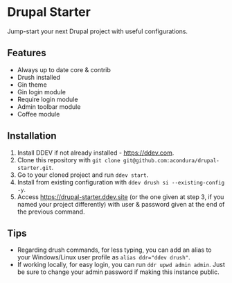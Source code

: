 # Drupal Starter

Jump-start your next Drupal project with useful configurations.

## Features

- Always up to date core & contrib
- Drush installed
- Gin theme
- Gin login module
- Require login module
- Admin toolbar module
- Coffee module

## Installation

1. Install DDEV if not already installed - https://ddev.com.
2. Clone this repository with `git clone git@github.com:acondura/drupal-starter.git`.
3. Go to your cloned project and run `ddev start`.
4. Install from existing configuration with `ddev drush si --existing-config -y`.
5. Access https://drupal-starter.ddev.site (or the one given at step 3, if you named your project differently) with user & password given at the end of the previous command.

## Tips

- Regarding drush commands, for less typing, you can add an alias to your Windows/Linux user profile as `alias ddr="ddev drush"`.
- If working locally, for easy login, you can run `ddr upwd admin admin`. Just be sure to change your admin password if making this instance public.
